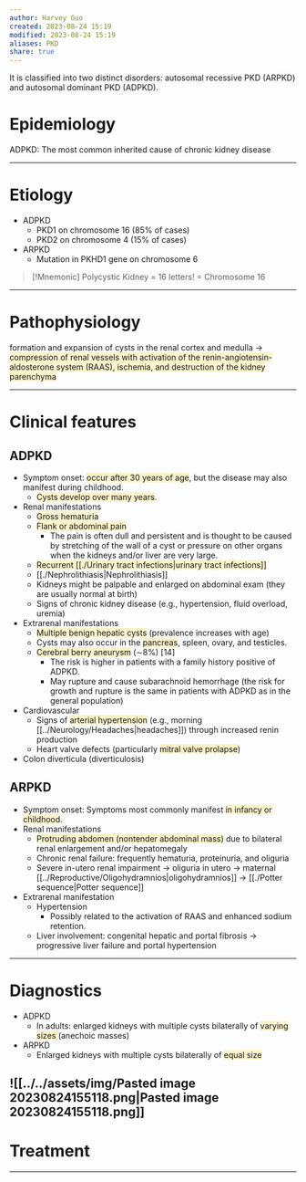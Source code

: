 ```yaml
---
author: Harvey Guo
created: 2023-08-24 15:19
modified: 2023-08-24 15:19
aliases: PKD
share: true
---
```


It is classified into two distinct disorders: autosomal recessive PKD (ARPKD) and autosomal dominant PKD (ADPKD).
# Epidemiology
ADPKD: The most common inherited cause of chronic kidney disease

---
# Etiology
- ADPKD
	- PKD1 on chromosome 16 (85% of cases)
	- PKD2 on chromosome 4 (15% of cases)
 - ARPKD
	 - Mutation in PKHD1 gene on chromosome 6
  
>[!Mnemonic] 
>Polycystic Kidney = 16 letters! = Chromosome 16

---
# Pathophysiology
formation and expansion of cysts in the renal cortex and medulla → <span style="background:rgba(240, 200, 0, 0.2)">compression of renal vessels with activation of the renin-angiotensin-aldosterone system (RAAS), ischemia, and destruction of the kidney parenchyma</span>

---
# Clinical features
## ADPKD
- Symptom onset: <span style="background:rgba(240, 200, 0, 0.2)">occur after 30 years of age</span>, but the disease may also manifest during childhood.
	- <span style="background:rgba(240, 200, 0, 0.2)">Cysts develop over many years</span>.
- Renal manifestations
	- <span style="background:rgba(240, 200, 0, 0.2)">Gross hematuria</span>
	- <span style="background:rgba(240, 200, 0, 0.2)">Flank or abdominal pain</span>
		- The pain is often dull and persistent and is thought to be caused by stretching of the wall of a cyst or pressure on other organs when the kidneys and/or liver are very large.
	- <span style="background:rgba(240, 200, 0, 0.2)">Recurrent [[./Urinary tract infections|urinary tract infections]]</span>
	- [[./Nephrolithiasis|Nephrolithiasis]]
	- Kidneys might be palpable and enlarged on abdominal exam (they are usually normal at birth)
	- Signs of chronic kidney disease (e.g., hypertension, fluid overload, uremia)
 - Extrarenal manifestations 
	- <span style="background:rgba(240, 200, 0, 0.2)">Multiple benign hepatic cysts</span> (prevalence increases with age)
	- Cysts may also occur in the <span style="background:rgba(240, 200, 0, 0.2)">pancreas</span>, spleen, ovary, and testicles. 
	- <span style="background:rgba(240, 200, 0, 0.2)">Cerebral berry aneurysm</span> (∼8%) [14]
		- The risk is higher in patients with a family history positive of ADPKD.
		- May rupture and cause subarachnoid hemorrhage (the risk for growth and rupture is the same in patients with ADPKD as in the general population)
- Cardiovascular 
	- Signs of <span style="background:rgba(240, 200, 0, 0.2)">arterial hypertension</span> (e.g., morning [[../Neurology/Headaches|headaches]]) through increased renin production
	- Heart valve defects (particularly <span style="background:rgba(240, 200, 0, 0.2)">mitral valve prolapse</span>)
- Colon diverticula (diverticulosis)
## ARPKD
- Symptom onset: Symptoms most commonly manifest <span style="background:rgba(240, 200, 0, 0.2)">in infancy or childhood</span>.
- Renal manifestations
	- <span style="background:rgba(240, 200, 0, 0.2)">Protruding abdomen (nontender abdominal mass)</span> due to bilateral renal enlargement and/or hepatomegaly
	- Chronic renal failure: frequently hematuria, proteinuria, and oliguria
	- Severe in-utero renal impairment → oliguria in utero → maternal [[../Reproductive/Oligohydramnios|oligohydramnios]] → [[./Potter sequence|Potter sequence]]
 - Extrarenal manifestation
	- Hypertension
		- Possibly related to the activation of RAAS and enhanced sodium retention.
	- Liver involvement: congenital hepatic and portal fibrosis → progressive liver failure and portal hypertension

---
# Diagnostics
- ADPKD
	- In adults: enlarged kidneys with multiple cysts bilaterally of <span style="background:rgba(240, 200, 0, 0.2)">varying sizes </span>(anechoic masses)
- ARPKD
	- Enlarged kidneys with multiple cysts bilaterally of <span style="background:rgba(240, 200, 0, 0.2)">equal size</span>

![[../../assets/img/Pasted image 20230824155118.png|Pasted image 20230824155118.png]]
---
# Treatment


---
